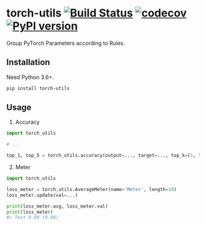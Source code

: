 # torch-utils [![Build Status](https://travis-ci.com/FebruaryBreeze/torch-utils.svg?branch=master)](https://travis-ci.com/FebruaryBreeze/torch-utils) [![codecov](https://codecov.io/gh/FebruaryBreeze/torch-utils/branch/master/graph/badge.svg)](https://codecov.io/gh/FebruaryBreeze/torch-utils) [![PyPI version](https://badge.fury.io/py/torch-utils.svg)](https://pypi.org/project/torch-utils/)

Group PyTorch Parameters according to Rules.

## Installation

Need Python 3.6+.

```bash
pip install torch-utils
```

## Usage

1. Accuracy

```python
import torch_utils

# ...

top_1, top_5 = torch_utils.accuracy(output=..., target=..., top_k=(1, 5))
```

2. Meter

```python
import torch_utils

loss_meter = torch_utils.AverageMeter(name='Meter', length=10)
loss_meter.update(val=...)

print(loss_meter.avg, loss_meter.val)
print(loss_meter)
#> Test 0.00 (0.00)
```
